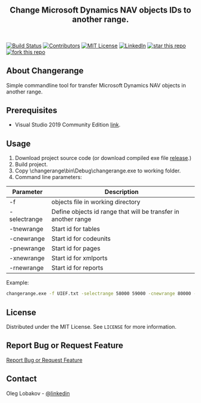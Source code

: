 <!-- PROJECT LOGO -->
<br />
<p align="center">
  <h2 align="center">Change Microsoft Dynamics NAV objects IDs to another range.</h2> 
</p>
<br />

[![Build Status][build-shield]]()
[![Contributors][contributors-shield]]()
[![MIT License][license-shield]][license-url]
[![LinkedIn][linkedin-shield]][linkedin-url]
[![star this repo](http://githubbadges.com/star.svg?user=OlegLobakov&repo=changerange&style=flat)](https://github.com/OlegLobakov/changerange)
[![fork this repo](http://githubbadges.com/fork.svg?user=OlegLobakov&repo=changerange&style=flat)](https://github.com/OlegLobakov/changerange/fork)

<!-- ABOUT THE PROJECT -->
## About Changerange

Simple commandline tool for transfer Microsoft Dynamics NAV objects in another range.


## Prerequisites

* Visual Studio 2019 Community Edition [link](https://visualstudio.microsoft.com).

## Usage

1. Download project source code (or download compiled exe file [release](https://visualstudio.microsoft.com).)
2. Build project.
3. Copy \changerange\bin\Debug\changerange.exe to working folder.
3. Command line parameters:

| Parameter     | Description   |
| ------------- | ------------- |
| -f            | objects file in working directory  |
| -selectrange  | Define objects id range that will be transfer in another range  |
| -tnewrange    | Start id for tables  |
| -cnewrange    | Start id for codeunits  |
| -pnewrange    | Start id for pages     |
| -xnewrange    | Start id for xmlports  |
| -rnewrange    | Start id for reports   |

Example:
```sh
changerange.exe -f UIEF.txt -selectrange 58000 59000 -cnewrange 80000 -pnewrange 80000 -tnewrange 80000 -xnewrange 80000
```


## License

Distributed under the MIT License. See `LICENSE` for more information.

## Report Bug or Request Feature
<a href="https://github.com/OlegLobakov/UIEF/issues">Report Bug or Request Feature</a>


<!-- CONTACT -->
## Contact

Oleg Lobakov - [@linkedin](https://linkedin.com/in/oleglobakov/)





<!-- MARKDOWN LINKS & IMAGES -->
[build-shield]: https://img.shields.io/badge/build-passing-brightgreen.svg?style=flat-square
[contributors-shield]: https://img.shields.io/badge/contributors-1-orange.svg?style=flat-square
[license-shield]: https://img.shields.io/badge/license-MIT-blue.svg?style=flat-square
[license-url]: https://choosealicense.com/licenses/mit
[linkedin-shield]: https://img.shields.io/badge/-LinkedIn-black.svg?style=flat-square&logo=linkedin&colorB=555
[linkedin-url]: https://linkedin.com/in/oleglobakov
[facebook-shield]: https://img.shields.io/badge/-Facebook-white.svg?style=flat-square&logo=facebook
[facebook-url]: https://facebook.com/in/oleglobakov
